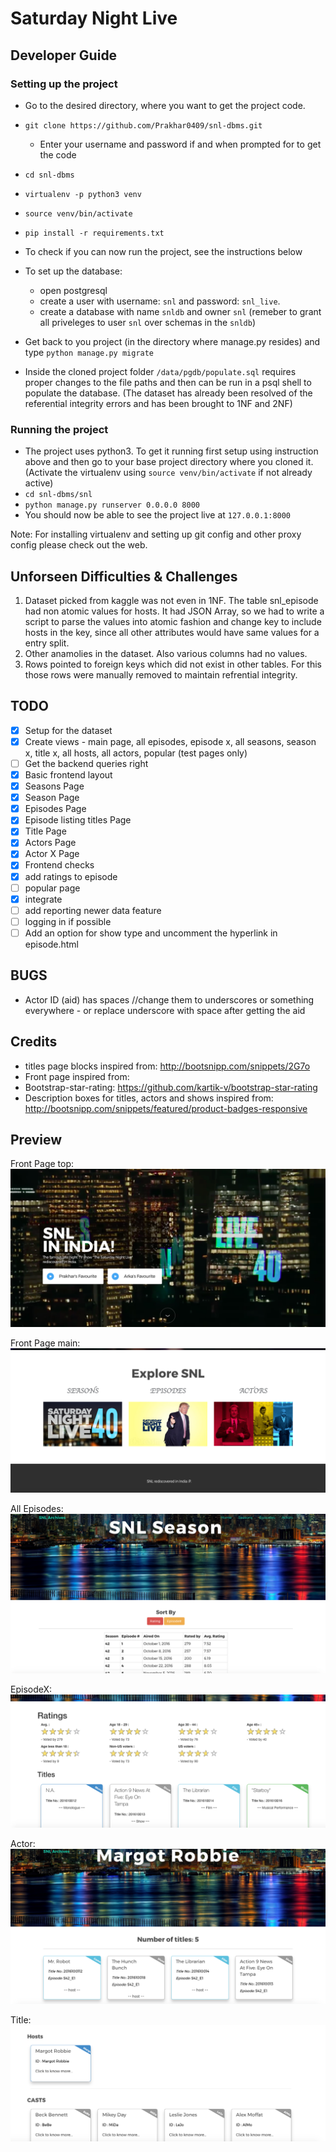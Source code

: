 # Saturday Night Live

## Developer Guide

### Setting up the project

* Go to the desired directory, where you want to get the project code.
* `git clone https://github.com/Prakhar0409/snl-dbms.git`
  * Enter your username and password if and when prompted for to get the code
* `cd snl-dbms`
* `virtualenv -p python3 venv`
* `source venv/bin/activate`
* `pip install -r requirements.txt`
* To check if you can now run the project, see the instructions below

* To set up the database:
  * open postgresql
  * create a user with username: `snl` and password: `snl_live`. 
  * create a database with name `snldb` and owner `snl` (remeber to grant all priveleges to user `snl` over schemas in the `snldb`)
* Get back to you project (in the directory where manage.py resides) and type `python manage.py migrate`
* Inside the cloned project folder `/data/pgdb/populate.sql` requires proper changes to the file paths and then can be run in a psql shell to populate the database. (The dataset has already been resolved of the referential integrity errors and has been brought to 1NF and 2NF)


### Running the project

* The project uses python3. To get it running first setup using instruction above and then go to your base project directory where you cloned it. (Activate the virtualenv using `source venv/bin/activate` if not already active)
* `cd snl-dbms/snl`
* `python manage.py runserver 0.0.0.0 8000`
* You should now be able to see the project live at `127.0.0.1:8000`

Note: For installing virtualenv and setting up git config and other proxy config please check out the web. 

## Unforseen Difficulties & Challenges

1. Dataset picked from kaggle was not even in 1NF. The table snl_episode had non atomic values for hosts. It had JSON Array, so we had to write a script to parse the values into atomic fashion and change key to include hosts in the key, since all other attributes would have same values for a entry split.
2. Other anamolies in the dataset. Also various columns had no values.
3. Rows pointed to foreign keys which did not exist in other tables. For this those rows were manually removed to maintain refrential integrity.

## TODO

- [x] Setup for the dataset
- [X] Create views - main page, all episodes, episode x, all seasons, season x, title x, all hosts, all actors, popular (test pages only)
- [ ] Get the backend queries right
- [x] Basic frontend layout
- [x] Seasons Page
- [x] Season Page
- [x] Episodes Page
- [x] Episode listing titles Page
- [x] Title Page
- [x] Actors Page
- [x] Actor X Page
- [X] Frontend checks  
- [X] add ratings to episode
- [ ] popular page
- [X] integrate
- [ ] add reporting newer data feature
- [ ] logging in if possible
- [ ] Add an option for show type and uncomment the hyperlink in episode.html

## BUGS

- Actor ID (aid) has spaces //change them to underscores or something everywhere - or replace underscore with space after getting the aid


## Credits
* titles page blocks inspired from: http://bootsnipp.com/snippets/2G7o 
* Front page inspired from: 
* Bootstrap-star-rating: https://github.com/kartik-v/bootstrap-star-rating
* Description boxes for titles, actors and shows inspired from: http://bootsnipp.com/snippets/featured/product-badges-responsive

## Preview

Front Page top:
![Front](/preview_imgs/front.png)

Front Page main:
![Main](/preview_imgs/front2.png)

All Episodes:
![Episodes](/preview_imgs/episodes.png)

EpisodeX:
![Episode](/preview_imgs/episode.png)

Actor:
![Actor](/preview_imgs/actor.png)

Title:
![Title](/preview_imgs/title.png)